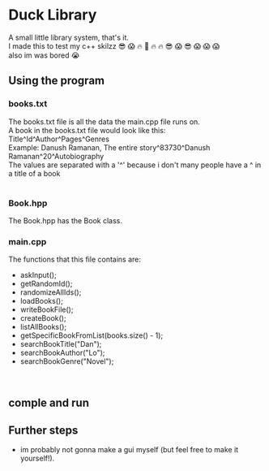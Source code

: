 # Duck Library

A small little library system, that's it. <br>
I made this to test my c++ skilzz :sunglasses: :scream: :fire: :100: :fire: :fire: :sunglasses: :scream: :sunglasses: :scream: :scream: :scream: <br>
also im was bored :sob:

## Using the program
### books.txt
The books.txt file is all the data the main.cpp file runs on. <br>
A book in the books.txt file would look like this: Title^Id^Author^Pages^Genres <br>
Example: Danush Ramanan, The entire story^83730^Danush Ramanan^20^Autobiography <br>
The values are separated with a '^' because i don't many people have a ^ in a title of a book <br>
<br>

### Book.hpp
The Book.hpp has the Book class.
<br>

### main.cpp
The functions that this file contains are: <br>
- askInput();
- getRandomId();
- randomizeAllIds();
- loadBooks();
- writeBookFile();
- createBook();
- listAllBooks();
- getSpecificBookFromList(books.size() - 1);
- searchBookTitle("Dan");
- searchBookAuthor("Lo");
- searchBookGenre("Novel");
<br>

## comple and run

## Further steps
- im probably not gonna make a gui myself (but feel free to make it yourself!).
